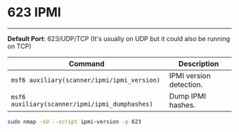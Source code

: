 # 623 IPMI

***

**Default Port**: 623/UDP/TCP (It's usually on UDP but it could also be running on TCP)

| **Command**                                    | **Description**         |
| ---------------------------------------------- | ----------------------- |
| `msf6 auxiliary(scanner/ipmi/ipmi_version)`    | IPMI version detection. |
| `msf6 auxiliary(scanner/ipmi/ipmi_dumphashes)` | Dump IPMI hashes.       |

```bash
sudo nmap -sU --script ipmi-version -p 623
```

